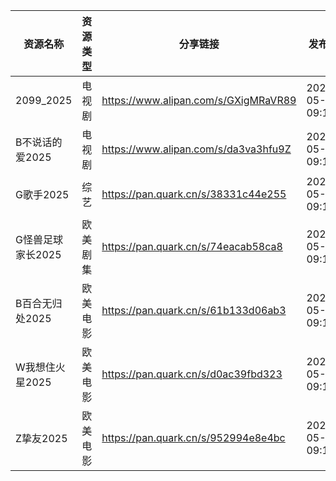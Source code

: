 | 资源名称        | 资源类型 | 分享链接                                 | 发布时间                |
| ----------- | ---- | ------------------------------------ | ------------------- |
| 2099_2025   | 电视剧  | https://www.alipan.com/s/GXigMRaVR89 | 2025-05-17 09:12:10 |
| B不说话的爱2025  | 电视剧  | https://www.alipan.com/s/da3va3hfu9Z | 2025-05-17 09:14:10 |
| G歌手2025     | 综艺   | https://pan.quark.cn/s/38331c44e255  | 2025-05-17 09:10:16 |
| G怪兽足球家长2025 | 欧美剧集 | https://pan.quark.cn/s/74eacab58ca8  | 2025-05-17 09:10:38 |
| B百合无归处2025  | 欧美电影 | https://pan.quark.cn/s/61b133d06ab3  | 2025-05-17 09:12:07 |
| W我想住火星2025  | 欧美电影 | https://pan.quark.cn/s/d0ac39fbd323  | 2025-05-17 09:12:14 |
| Z挚友2025     | 欧美电影 | https://pan.quark.cn/s/952994e8e4bc  | 2025-05-17 09:10:51 |
